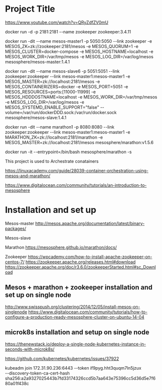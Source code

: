 # Project Title


https://www.youtube.com/watch?v=QRyZdfZV0mU

docker run -d -p 2181:2181 --name zookeeper zookeeper:3.4.11




docker run -dit --name mesos-master1 -p 5050:5050 --link zookeeper -e MESOS_ZK=zk://zookeeper:2181/mesos -e MESOS_QUORUM=1 -e MESOS_CLUSTER=docker-compose -e MESOS_HOSTNAME=localhost -e MESOS_WORK_DIR=/var/tmp/mesos -e MESOS_LOG_DIR=/var/log/mesos mesosphere/mesos-master:1.4.1




docker run -dit --name mesos-slave6 -p 5051:5051 --link zookeeper:zookeeper --link mesos-master1:mesos-master1 -e MESOS_MASTER=zk://localhost:2181/mesos -e MESOS_CONTAINERIZERS=docker  -e MESOS_PORT=5051 -e MESOS_RESOURCES=ports:[11000-11999] -e MESOS_HDDDOSTNAME=localhost -e MESOS_WORK_DIR=/var/tmp/mesos -e MESOS_LOG_DIR=/var/log/mesos -e MESOS_SYSTEMD_ENABLE_SUPPORT="false" --volume=/var/run/dockerDDD.sock:/var/run/docker.sock  mesosphere/mesos-slave:1.4.1


docker run -dit --name marathon1 -p 8080:8080 --link zookeeper:zookeeper --link mesos-master1:mesos-master1 -e MARATHON_ZK=zk://localhost:2181/marathon  -e MESOS_MASTER=zk://localhost:2181/mesos mesosphere/marathon:v1.5.6























docker run -it --entrypoint=/bin/bash mesosphere/marathon -s


This project is used to Archestrate conatainers 


https://linuxacademy.com/guide/28039-container-orchestration-using-mesos-and-marathon/

https://www.digitalocean.com/community/tutorials/an-introduction-to-mesosphere

Installation and set up
========================


Mesos-master
http://mesos.apache.org/documentation/latest/binary-packages/



Mesos-slave



Marathon
https://mesosphere.github.io/marathon/docs/


Zookeeper
https://wpcademy.com/how-to-install-apache-zookeeper-on-centos-7/
https://zookeeper.apache.org/releases.html#download
https://zookeeper.apache.org/doc/r3.6.0/zookeeperStarted.html#sc_Download















Mesos + marathon + zookeeper installation and set up on single node
----------------------------------------------------------------------
http://www.swisspush.org/clustering/2014/12/05/install-mesos-on-singlenode
https://www.digitalocean.com/community/tutorials/how-to-configure-a-production-ready-mesosphere-cluster-on-ubuntu-14-04

microk8s installation and setup on single node
-----------------------------------------------------
https://thenewstack.io/deploy-a-single-node-kubernetes-instance-in-seconds-with-microk8s/

https://github.com/kubernetes/kubernetes/issues/37922


kubeadm join 172.31.90.236:6443 --token if9pyg.hht3quqm7ln5jzux \
    --discovery-token-ca-cert-hash sha256:a2a9327025443b7fd33174326ccd5b7aa643e75396cc5d36d5e7f680a01f438c 







































































